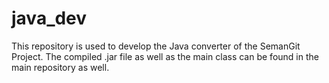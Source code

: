 # java_dev
This repository is used to develop the Java converter of the SemanGit Project. The compiled .jar file as well as the main class can be found in the main repository as well.
